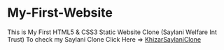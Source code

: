 # My-First-Website
This is My First HTML5 & CSS3 Static Website Clone (Saylani Welfare Int Trust)
To check my Saylani Clone Click Here => [KhizarSaylaniClone](http://khizarsaylaniclone.surge.sh)
